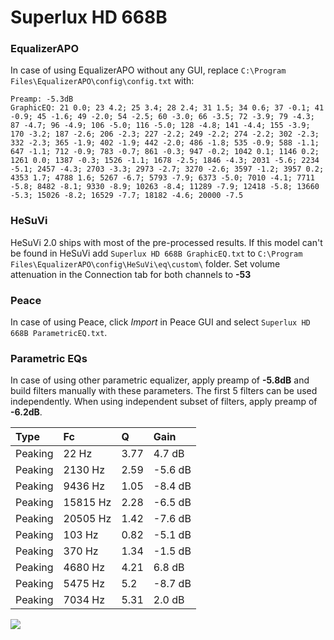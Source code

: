 # Superlux HD 668B

### EqualizerAPO
In case of using EqualizerAPO without any GUI, replace `C:\Program Files\EqualizerAPO\config\config.txt`
with:
```
Preamp: -5.3dB
GraphicEQ: 21 0.0; 23 4.2; 25 3.4; 28 2.4; 31 1.5; 34 0.6; 37 -0.1; 41 -0.9; 45 -1.6; 49 -2.0; 54 -2.5; 60 -3.0; 66 -3.5; 72 -3.9; 79 -4.3; 87 -4.7; 96 -4.9; 106 -5.0; 116 -5.0; 128 -4.8; 141 -4.4; 155 -3.9; 170 -3.2; 187 -2.6; 206 -2.3; 227 -2.2; 249 -2.2; 274 -2.2; 302 -2.3; 332 -2.3; 365 -1.9; 402 -1.9; 442 -2.0; 486 -1.8; 535 -0.9; 588 -1.1; 647 -1.1; 712 -0.9; 783 -0.7; 861 -0.3; 947 -0.2; 1042 0.1; 1146 0.2; 1261 0.0; 1387 -0.3; 1526 -1.1; 1678 -2.5; 1846 -4.3; 2031 -5.6; 2234 -5.1; 2457 -4.3; 2703 -3.3; 2973 -2.7; 3270 -2.6; 3597 -1.2; 3957 0.2; 4353 1.7; 4788 1.6; 5267 -6.7; 5793 -7.9; 6373 -5.0; 7010 -4.1; 7711 -5.8; 8482 -8.1; 9330 -8.9; 10263 -8.4; 11289 -7.9; 12418 -5.8; 13660 -5.3; 15026 -8.2; 16529 -7.7; 18182 -4.6; 20000 -7.5
```

### HeSuVi
HeSuVi 2.0 ships with most of the pre-processed results. If this model can't be found in HeSuVi add
`Superlux HD 668B GraphicEQ.txt` to `C:\Program Files\EqualizerAPO\config\HeSuVi\eq\custom\` folder.
Set volume attenuation in the Connection tab for both channels to **-53**

### Peace
In case of using Peace, click *Import* in Peace GUI and select `Superlux HD 668B ParametricEQ.txt`.

### Parametric EQs
In case of using other parametric equalizer, apply preamp of **-5.8dB** and build filters manually
with these parameters. The first 5 filters can be used independently.
When using independent subset of filters, apply preamp of **-6.2dB**.

| Type    | Fc       |    Q | Gain    |
|:--------|:---------|:-----|:--------|
| Peaking | 22 Hz    | 3.77 | 4.7 dB  |
| Peaking | 2130 Hz  | 2.59 | -5.6 dB |
| Peaking | 9436 Hz  | 1.05 | -8.4 dB |
| Peaking | 15815 Hz | 2.28 | -6.5 dB |
| Peaking | 20505 Hz | 1.42 | -7.6 dB |
| Peaking | 103 Hz   | 0.82 | -5.1 dB |
| Peaking | 370 Hz   | 1.34 | -1.5 dB |
| Peaking | 4680 Hz  | 4.21 | 6.8 dB  |
| Peaking | 5475 Hz  | 5.2  | -8.7 dB |
| Peaking | 7034 Hz  | 5.31 | 2.0 dB  |

![](https://raw.githubusercontent.com/jaakkopasanen/AutoEq/master/results/rtings/avg/Superlux%20HD%20668B/Superlux%20HD%20668B.png)